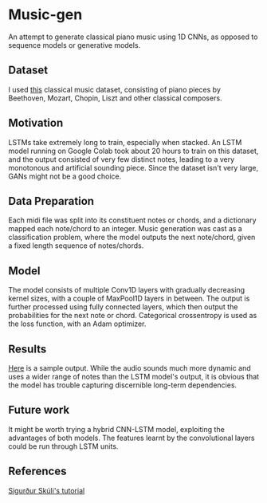 # Music-gen
An attempt to generate classical piano music using 1D CNNs, as opposed to sequence models or generative models.

## Dataset 
I used [this](https://www.kaggle.com/soumikrakshit/classical-music-midi) classical music dataset, consisting of piano pieces by Beethoven, Mozart, Chopin, Liszt and other classical composers.

## Motivation
LSTMs take extremely long to train, especially when stacked. An LSTM model running on Google Colab took about 20 hours to train on this dataset, and the output consisted of very few distinct notes, leading to a very monotonous and artificial sounding piece. Since the dataset isn't very large, GANs might not be a good choice.

## Data Preparation
Each midi file was split into its constituent notes or chords, and a dictionary mapped each note/chord to an integer. Music generation was cast as a classification problem, where the model outputs the next note/chord, given a fixed length sequence of notes/chords. 

## Model 
The model consists of multiple Conv1D layers with gradually decreasing kernel sizes, with a couple of MaxPool1D layers in between. The output is further processed using fully connected layers, which then output the probabilities for the next note or chord. Categorical crossentropy is used as the loss function, with an Adam optimizer.

## Results
[Here](https://gofile.io/d/oky9UH) is a sample output. While the audio sounds much more dynamic and uses a wider range of notes than the LSTM model's output, it is obvious that the model has trouble capturing discernible long-term dependencies.

## Future work
It might be worth trying a hybrid CNN-LSTM model, exploiting the advantages of both models. The features learnt by the convolutional layers could be run through LSTM units.

## References
[Sigurður Skúli's tutorial](https://towardsdatascience.com/how-to-generate-music-using-a-lstm-neural-network-in-keras-68786834d4c5)